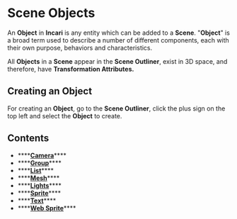 # Scene Objects

An **Object** in **Incari** is any entity which can be added to a **Scene**. "**Object**" is a broad term used to describe a number of different components, each with their own purpose, behaviors and characteristics.

All **Objects** in a **Scene** appear in the **Scene Outliner**, exist in 3D space, and therefore, have **Transformation Attributes.**

## Creating an Object

For creating an **Object**, go to the **Scene Outliner**, click the plus sign on the top left and select the **Object** to create.

## Contents

* \*\*\*\*[**Camera**](camera.md)\*\*\*\*
* \*\*\*\*[**Group**](group.md)\*\*\*\*
* \*\*\*\*[**List**](list-widget.md)\*\*\*\*
* \*\*\*\*[**Mesh**](mesh.md)\*\*\*\*
* \*\*\*\*[**Lights**](lights.md)\*\*\*\*
* \*\*\*\*[**Sprite**](sprite.md)\*\*\*\*
* \*\*\*\*[**Text**](text.md)\*\*\*\*
* \*\*\*\*[**Web Sprite**](web-sprite.md)\*\*\*\*

